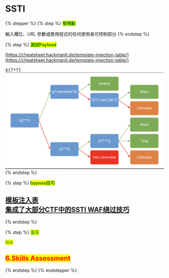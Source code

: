 # SSTI



{% stepper %}
{% step %}
<mark style="color:green;">**發現點**</mark>&#x20;

輸入欄位、URL 參數或應用程式的任何使用者可控制部分
{% endstep %}

{% step %}
<mark style="color:green;">**測試Payload**</mark>

[https://cheatsheet.hackmanit.de/template-injection-table/](https://cheatsheet.hackmanit.de/template-injection-table/)

<kbd>${7\*7}</kbd><img src="../../.gitbook/assets/螢幕截圖 2025-03-15 00.53.50.png" alt="" data-size="original">
{% endstep %}

{% step %}
<mark style="color:green;">**bypass技巧**</mark>

[模板注入表](https://cheatsheet.hackmanit.de/template-injection-table/)\
[集成了大部分CTF中的SSTI WAF绕过技巧](https://github.com/Marven11/Fenjing)
--------------------------------------------------------------
{% endstep %}

{% step %}
<mark style="color:green;">濫用</mark>

<mark style="color:green;">N/A</mark>

## <mark style="color:red;">6.Skills Assessment</mark>




{% endstep %}
{% endstepper %}
